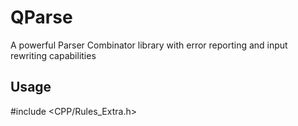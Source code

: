# QParse
A powerful Parser Combinator library with error reporting and input rewriting capabilities


## Usage

#include <CPP/Rules_Extra.h>


